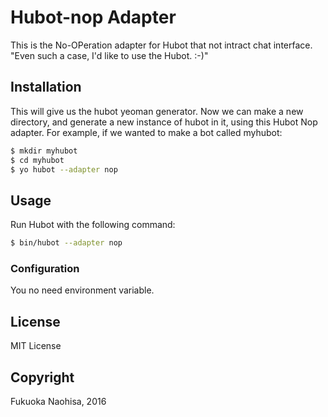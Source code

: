 # Hubot-nop Adapter

This is the No-OPeration adapter for Hubot that not intract chat interface.
"Even such a case, I'd like to use the Hubot. :-)"

## Installation

This will give us the hubot yeoman generator. Now we can make a new directory, and generate a new instance of hubot in it, using this Hubot Nop adapter. For example, if we wanted to make a bot called myhubot:

  ```sh
  $ mkdir myhubot
  $ cd myhubot
  $ yo hubot --adapter nop
  ```

## Usage

Run Hubot with the following command:

  ```sh
  $ bin/hubot --adapter nop
  ```

### Configuration

You no need environment variable.

## License

MIT License

## Copyright

Fukuoka Naohisa, 2016

